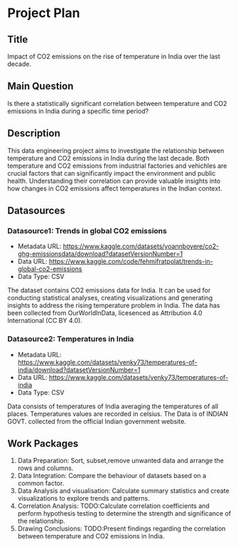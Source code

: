 # Project Plan

## Title

Impact of CO2 emissions on the rise of temperature in India over the last decade.

## Main Question

Is there a statistically significant correlation between temperature and CO2 emissions in India during a specific time period?

## Description

This data engineering project aims to investigate the relationship between temperature and CO2 emissions in India during the last decade. Both temperature and CO2 emissions from industrial factories and vehichles are crucial factors that can significantly impact the environment and public health. Understanding their correlation can provide valuable insights into how changes in CO2 emissions affect temperatures in the Indian context.

## Datasources

<!-- Describe each datasources you plan to use in a section. Use the prefic "DatasourceX" where X is the id of the datasource. -->

### Datasource1: Trends in global CO2 emissions
* Metadata URL: https://www.kaggle.com/datasets/yoannboyere/co2-ghg-emissionsdata/download?datasetVersionNumber=1
* Data URL: https://www.kaggle.com/code/fehmifratpolat/trends-in-global-co2-emissions
* Data Type: CSV

The dataset contains CO2 emissions data for India. It can be used for conducting statistical analyses, creating visualizations and generating insights to address the rising temperature problem in India. The data has been collected from OurWorldInData, licesenced as Attribution 4.0 International (CC BY 4.0).

### Datasource2: Temperatures in India
* Metadata URL: https://www.kaggle.com/datasets/venky73/temperatures-of-india/download?datasetVersionNumber=1
* Data URL: https://www.kaggle.com/datasets/venky73/temperatures-of-india
* Data Type: CSV

Data consists of temperatures of India averaging the temperatures of all places. Temperatures values are recorded in celsius. The Data is of INDIAN GOVT. collected from the official Indian government website.

## Work Packages

<!-- List of work packages ordered sequentially, each pointing to an issue with more details. -->

1. Data Preparation: Sort, subset,remove unwanted data and arrange the rows and columns.
2. Data Integration: Compare the behaviour of datasets based on a common factor.
3. Data Analysis and visualisation: Calculate summary statistics and create visualizations to explore trends and patterns.
4. Correlation Analysis: TODO:Calculate correlation coefficients and perform hypothesis testing to determine the strength and significance of the relationship.
5. Drawing Conclusions: TODO:Present findings regarding the correlation between temperature and CO2 emissions in India.

[i1]: https://github.com/jvalue/made-template/issues/1
